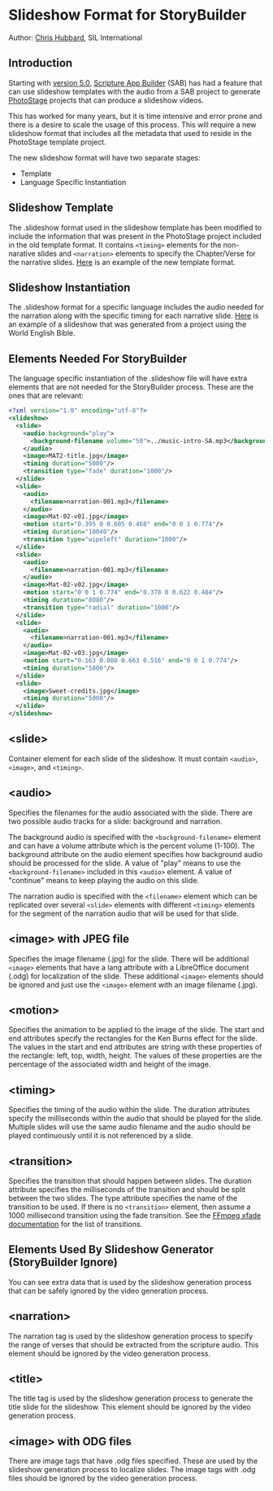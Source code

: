 # Slideshow Format for StoryBuilder

Author: [Chris Hubbard](mailto:chris_hubbard@sil.org), SIL International

## Introduction

Starting with [version 5.0](https://software.sil.org/scriptureappbuilder/release-notes/#v5.0), [Scripture App Builder](software.sil.org/scriptureappbuilder) (SAB) has had a feature that can use slideshow templates with the audio from a SAB project to generate [PhotoStage](https://www.nchsoftware.com/slideshow/) projects that can produce a slideshow videos.

This has worked for many years, but it is time intensive and error prone and there is a desire to scale the usage of this process. This will require a new slideshow format that includes all the metadata that used to reside in the PhotoStage template project.

The new slideshow format will have two separate stages:
* Template
* Language Specific Instantiation 

## Slideshow Template

The .slideshow format used in the slideshow template has been modified to include the information that was present in the PhotoStage project included in the old template format.  It contains `<timing>` elements for the non-narative slides and `<narration>` elements to specify the Chapter/Verse for the narrative slides. [Here](SampleInput/SAB%20Video%20Production%20v4/templates) is an example of the new template format.

## Slideshow Instantiation

The .slideshow format for a specific language includes the audio needed for the narration along with the specific timing for each narrative slide. [Here](SampleInput/SAB%20Video%20Production%20v4/%5Beng%5D%20World%20English%20Bible) is an example of a slideshow that was generated from a project using the World English Bible.

## Elements Needed For StoryBuilder

The language specific instantiation of the .slideshow file will have extra elements that are not needed for the StoryBuilder process.  These are the ones that are relevant:

```xml
<?xml version="1.0" encoding="utf-8"?>
<slideshow>
  <slide>
    <audio background="play">
      <background-filename volume="50">../music-intro-SA.mp3</background-filename>
    </audio>
    <image>MAT2-title.jpg</image>
    <timing duration="5000"/>
    <transition type="fade" duration="1000"/>
  </slide>
  <slide>
    <audio>
      <filename>narration-001.mp3</filename>
    </audio>
    <image>Mat-02-v01.jpg</image>
    <motion start="0.395 0 0.605 0.468" end="0 0 1 0.774"/>
    <timing duration="10040"/>
    <transition type="wipeleft" duration="1000"/>
  </slide>
  <slide>
    <audio>
      <filename>narration-001.mp3</filename>
    </audio>
    <image>Mat-02-v02.jpg</image>
    <motion start="0 0 1 0.774" end="0.378 0 0.622 0.484"/>
    <timing duration="8080"/>
    <transition type="radial" duration="1000"/>
  </slide>
  <slide>
    <audio>
      <filename>narration-001.mp3</filename>
    </audio>
    <image>Mat-02-v03.jpg</image>
    <motion start="0.163 0.008 0.663 0.516" end="0 0 1 0.774"/>
    <timing duration="5800"/>
  </slide>
  <slide>
    <image>Sweet-credits.jpg</image>
    <timing duration="5000"/>
  </slide>
</slideshow>
```

## &lt;slide>

Container element for each slide of the slideshow.  It must contain `<audio>`, `<image>`, and `<timing>`.

## &lt;audio>

Specifies the filenames for the audio associated with the slide. There are two possible audio tracks for a slide: background and narration. 

The background audio is specified with the `<background-filename>` element and can have a volume attribute which is the percent volume (1-100).  The background attribute on the audio element specifies how background audio should be processed for the slide.  A value of "play" means to use the `<background-filename>` included in this `<audio>` element.  A value of "continue" means to keep playing the audio on this slide.

The narration audio is specified with the `<filename>` element which can be replicated over several `<slide>` elements with different `<timing>` elements for the segment of the narration audio that will be used for that slide.

## &lt;image> with JPEG file

Specifies the image filename (.jpg) for the slide.  There will be additional `<image>` elements that have a lang attribute with a LibreOffice document (.odg) for localization of the slide.  These additional `<image>` elements should be ignored and just use the `<image>` element with an image filename (.jpg).

## &lt;motion>

Specifies the animation to be applied to the image of the slide.  The start and end attributes specify the rectangles for the Ken Burns effect for the slide.  The values in the start and end attributes are string with these properties of the rectangle: left, top, width, height.  The values of these properties are the percentage of the associated width and height of the image.

## &lt;timing>

Specifies the timing of the audio within the slide.  The duration attributes specify the milliseconds within the audio that should be played for the slide. Multiple slides will use the same audio filename and the audio should be played continuously until it is not referenced by a slide.

## &lt;transition>

Specifies the transition that should happen between slides.  The duration attribute specifies the milliseconds of the transition and should be split between the two slides.  The type attribute specifies the name of the transition to be used.  If there is no `<transition>` element, then assume a 1000 millisecond transition using the fade transition. See the [FFmpeg xfade documentation](https://ffmpeg.org/ffmpeg-filters.html#xfade) for the list of transitions.

## Elements Used By Slideshow Generator (StoryBuilder Ignore)

You can see extra data that is used by the slideshow generation process that can be safely ignored by the video generation process.

## &lt;narration>

The narration tag is used by the slideshow generation process to specify the range of verses that should be extracted from the scripture audio.  This element should be ignored by the video generation process.

## &lt;title>

The title tag is used by the slideshow generation process  to generate the title slide for the slideshow. This element should be ignored by the video generation process.

## &lt;image> with ODG files

There are image tags that have .odg files specified.  These are used by the slideshow generation process to localize slides.  The image tags with .odg files should be ignored by the video generation process.